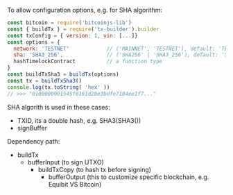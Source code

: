 To allow configuration options, e.g. for SHA algorithm:

```js
const bitcoin = require('bitcoinjs-lib')
const { buildTx } = require('tx-builder').builder
const txConfig = { version: 1, vin: [...]}
const options = {
  network: 'TESTNET'            // ('MAINNET', 'TESTNET'), default: 'TESTNET'
  sha: 'SHA3_256',              // ('SHA256' | 'SHA3_256'), default: 'SHA256'
  hashTimelockContract          // a function type
}
const buildTxSha3 = buildTx(options)
const tx = buildTxSha3()
console.log(tx.toString( 'hex' ))
// >>> "0100000001545f6161d2be3bdfe7184ee1f7..."
```

SHA algorith is used in these cases:
- TXID, its a double hash, e.g. SHA3(SHA3(<txhex>))
- signBuffer


Dependency path:
- buildTx
  - bufferInput (to sign UTXO)
    - buildTxCopy (to hash tx before signing)
      - bufferOutput (this to customize specific blockchain, e.g. Equibit VS Bitcoin)
